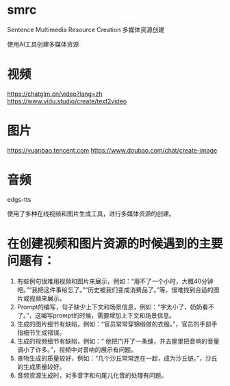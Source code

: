 # smrc
Sentence Multimedia Resource Creation
多媒体资源创建

使用AI工具创建多媒体资源

# 视频
https://chatglm.cn/video?lang=zh
https://www.vidu.studio/create/text2video

# 图片
https://yuanbao.tencent.com
https://www.doubao.com/chat/create-image

# 音频
edgs-tts

使用了多种在线视频和图片生成工具，进行多媒体资源的创建。

# 在创建视频和图片资源的时候遇到的主要问题有：
1. 有些例句很难用视频和图片来展示，例如：“用不了一个小时，大概40分钟吧。”“我把这件事给忘了。”“历史被我们变成消费品了。”等，很难找到合适的图片或视频来展示。
2. Prompt的编写，句子缺少上下文和场景信息，例如：“字太小了，奶奶看不了。”，这编写prompt的时候，需要增加上下文和场景信息。
3. 生成的图片细节有缺陷，例如：“官员常常穿锦缎做的衣服。”，官员的手部手指细节生成错误。
4. 生成的视频细节有缺陷，例如：“ 他把门开了一条缝，并去屋里把音响的音量调小了许多。”，视频中对音响的展示有问题。
5. 景物生成的质量较好，例如：“几个沙丘常常连在一起，成为沙丘链。”，沙丘的生成质量较好。
6. 音频资源生成时，对多音字和句尾儿化音的处理有问题。

